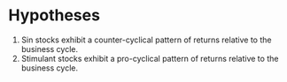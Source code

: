# Hypotheses
1. Sin stocks exhibit a counter-cyclical pattern of returns relative to the business cycle. 
2. Stimulant stocks exhibit a pro-cyclical pattern of returns relative to the business cycle.

